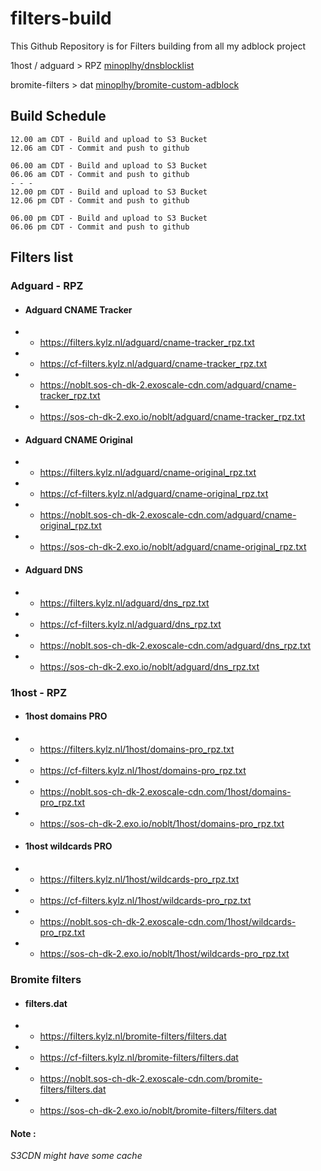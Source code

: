 # filters-build
This Github Repository is for Filters building from all my adblock project

1host / adguard > RPZ [minoplhy/dnsblocklist](https://github.com/minoplhy/dnsblocklist)

bromite-filters > dat [minoplhy/bromite-custom-adblock](https://github.com/minoplhy/bromite-custom-adblock)
## Build Schedule
```
12.00 am CDT - Build and upload to S3 Bucket
12.06 am CDT - Commit and push to github

06.00 am CDT - Build and upload to S3 Bucket
06.06 am CDT - Commit and push to github
- - -
12.00 pm CDT - Build and upload to S3 Bucket
12.06 pm CDT - Commit and push to github

06.00 pm CDT - Build and upload to S3 Bucket
06.06 pm CDT - Commit and push to github
```
## Filters list
### Adguard - RPZ

* #### Adguard CNAME Tracker

* * https://filters.kylz.nl/adguard/cname-tracker_rpz.txt

* * https://cf-filters.kylz.nl/adguard/cname-tracker_rpz.txt

* * https://noblt.sos-ch-dk-2.exoscale-cdn.com/adguard/cname-tracker_rpz.txt

* * https://sos-ch-dk-2.exo.io/noblt/adguard/cname-tracker_rpz.txt


* #### Adguard CNAME Original

* * https://filters.kylz.nl/adguard/cname-original_rpz.txt

* * https://cf-filters.kylz.nl/adguard/cname-original_rpz.txt

* * https://noblt.sos-ch-dk-2.exoscale-cdn.com/adguard/cname-original_rpz.txt

* * https://sos-ch-dk-2.exo.io/noblt/adguard/cname-original_rpz.txt

* #### Adguard DNS

* * https://filters.kylz.nl/adguard/dns_rpz.txt

* * https://cf-filters.kylz.nl/adguard/dns_rpz.txt

* * https://noblt.sos-ch-dk-2.exoscale-cdn.com/adguard/dns_rpz.txt

* * https://sos-ch-dk-2.exo.io/noblt/adguard/dns_rpz.txt

### 1host - RPZ

* #### 1host domains PRO

* * https://filters.kylz.nl/1host/domains-pro_rpz.txt

* * https://cf-filters.kylz.nl/1host/domains-pro_rpz.txt

* * https://noblt.sos-ch-dk-2.exoscale-cdn.com/1host/domains-pro_rpz.txt

* * https://sos-ch-dk-2.exo.io/noblt/1host/domains-pro_rpz.txt

* #### 1host wildcards PRO

* * https://filters.kylz.nl/1host/wildcards-pro_rpz.txt

* * https://cf-filters.kylz.nl/1host/wildcards-pro_rpz.txt

* * https://noblt.sos-ch-dk-2.exoscale-cdn.com/1host/wildcards-pro_rpz.txt

* * https://sos-ch-dk-2.exo.io/noblt/1host/wildcards-pro_rpz.txt

### Bromite filters

* #### filters.dat

* * https://filters.kylz.nl/bromite-filters/filters.dat

* * https://cf-filters.kylz.nl/bromite-filters/filters.dat

* * https://noblt.sos-ch-dk-2.exoscale-cdn.com/bromite-filters/filters.dat

* * https://sos-ch-dk-2.exo.io/noblt/bromite-filters/filters.dat

#### Note :
_S3CDN might have some cache_
